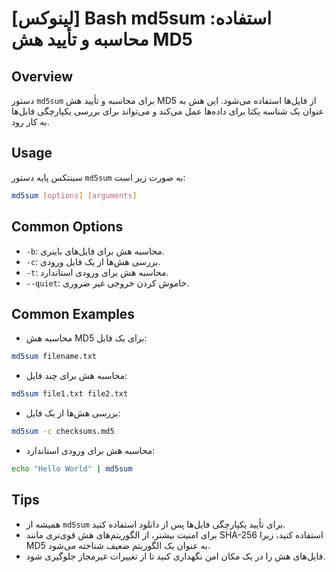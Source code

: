 # [لینوکس] Bash md5sum استفاده: محاسبه و تأیید هش MD5

## Overview
دستور `md5sum` برای محاسبه و تأیید هش MD5 از فایل‌ها استفاده می‌شود. این هش به عنوان یک شناسه یکتا برای داده‌ها عمل می‌کند و می‌تواند برای بررسی یکپارچگی فایل‌ها به کار رود.

## Usage
سینتکس پایه دستور `md5sum` به صورت زیر است:

```bash
md5sum [options] [arguments]
```

## Common Options
- `-b`: محاسبه هش برای فایل‌های باینری.
- `-c`: بررسی هش‌ها از یک فایل ورودی.
- `-t`: محاسبه هش برای ورودی استاندارد.
- `--quiet`: خاموش کردن خروجی غیر ضروری.

## Common Examples
- محاسبه هش MD5 برای یک فایل:
```bash
md5sum filename.txt
```

- محاسبه هش برای چند فایل:
```bash
md5sum file1.txt file2.txt
```

- بررسی هش‌ها از یک فایل:
```bash
md5sum -c checksums.md5
```

- محاسبه هش برای ورودی استاندارد:
```bash
echo "Hello World" | md5sum
```

## Tips
- همیشه از `md5sum` برای تأیید یکپارچگی فایل‌ها پس از دانلود استفاده کنید.
- برای امنیت بیشتر، از الگوریتم‌های هش قوی‌تری مانند SHA-256 استفاده کنید، زیرا MD5 به عنوان یک الگوریتم ضعیف شناخته می‌شود.
- فایل‌های هش را در یک مکان امن نگهداری کنید تا از تغییرات غیرمجاز جلوگیری شود.